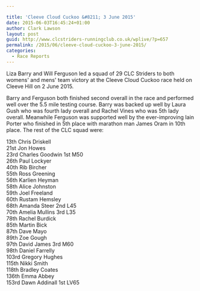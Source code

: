 ```yaml
---

title: 'Cleeve Cloud Cuckoo &#8211; 3 June 2015'
date: 2015-06-03T16:45:24+01:00
author: Clark Lawson
layout: post
guid: http://www.clcstriders-runningclub.co.uk/wplive/?p=657
permalink: /2015/06/cleeve-cloud-cuckoo-3-june-2015/
categories:
  - Race Reports
---
```

Liza Barry and Will Ferguson led a squad of 29 CLC Striders to both womens' and mens' team victory at the Cleeve Cloud Cuckoo race held on Cleeve Hill on 2 June 2015.

Barry and Ferguson both finished second overall in the race and performed well over the 5.5 mile testing course. Barry was backed up well by Laura Gush who was fourth lady overall and Rachel Vines who was 5th lady overall. Meanwhile Ferguson was supported well by the ever-improving Iain Porter who finished in 5th place with marathon man James Oram in 10th place. The rest of the CLC squad were:

13th Chris Driskell  
21st Jon Howes  
23rd Charles Goodwin 1st M50  
26th Paul Lockyer  
40th Rib Bircher  
55th Ross Greening  
56th Karlien Heyman  
58th Alice Johnston  
59th Joel Freeland  
60th Rustam Hemsley  
68th Amanda Steer 2nd L45  
70th Amelia Mullins 3rd L35  
78th Rachel Burdick  
85th Martin Bick  
87th Dave Mayo  
89th Zoe Gough  
97th David James 3rd M60  
98th Daniel Farrelly  
103rd Gregory Hughes  
115th Nikki Smith  
118th Bradley Coates  
136th Emma Abbey  
153rd Dawn Addinall 1st LV65